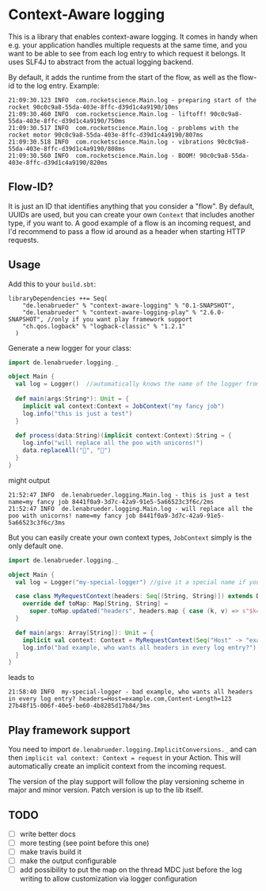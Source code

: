 # Context-Aware logging

This is a library that enables context-aware logging. It comes in handy when e.g.
your application handles multiple requests at the same time, and you want to be able
to see from each log entry to which request it belongs. It uses SLF4J to abstract from
the actual logging backend.

By default, it adds the runtime from the start of the flow, as well as the flow-id to the log entry.
Example:

```
21:09:30.123 INFO  com.rocketscience.Main.log - preparing start of the rocket 90c0c9a8-55da-403e-8ffc-d39d1c4a9190/10ms
21:09:30.460 INFO  com.rocketscience.Main.log - liftoff! 90c0c9a8-55da-403e-8ffc-d39d1c4a9190/750ms
21:09:30.517 INFO  com.rocketscience.Main.log - problems with the rocket motor 90c0c9a8-55da-403e-8ffc-d39d1c4a9190/807ms
21:09:30.518 INFO  com.rocketscience.Main.log - vibrations 90c0c9a8-55da-403e-8ffc-d39d1c4a9190/808ms
21:09:30.560 INFO  com.rocketscience.Main.log - BOOM! 90c0c9a8-55da-403e-8ffc-d39d1c4a9190/820ms
```

## Flow-ID?
It is just an ID that identifies anything that you consider a "flow". By default, UUIDs are used, but
you can create your own `Context` that includes another type, if you want to. A good example of a flow
is an incoming request, and I'd recommend to pass a flow id around as a header when starting HTTP requests.

## Usage
Add this to your `build.sbt`:

```
libraryDependencies ++= Seq(
    "de.lenabrueder" % "context-aware-logging" % "0.1-SNAPSHOT",
    "de.lenabrueder" % "context-aware-logging-play" % "2.6.0-SNAPSHOT", //only if you want play framework support
    "ch.qos.logback" % "logback-classic" % "1.2.1"
  )
```


Generate a new logger for your class:

```scala
import de.lenabrueder.logging._

object Main {
  val log = Logger()  //automatically knows the name of the logger from the surrounding class and variable name
  
  def main(args:String*): Unit = {
    implicit val context:Context = JobContext("my fancy job")
    log.info("this is just a test")
  }
  
  def process(data:String)(implicit context:Context):String = {
    log.info("will replace all the poo with unicorns!")
    data.replaceAll("💩", "🦄")
  }
}
```

might output

```
21:52:47 INFO  de.lenabrueder.logging.Main.log - this is just a test name=my fancy job 8441f0a9-3d7c-42a9-91e5-5a66523c3f6c/2ms
21:52:47 INFO  de.lenabrueder.logging.Main.log - will replace all the poo with unicorns! name=my fancy job 8441f0a9-3d7c-42a9-91e5-5a66523c3f6c/3ms
```

But you can easily create your own context types, `JobContext` simply is the only default one.

```scala
import de.lenabrueder.logging._

object Main {
  val log = Logger("my-special-logger") //give it a special name if you want to

  case class MyRequestContext(headers: Seq[(String, String)]) extends DefaultContextSettings {
    override def toMap: Map[String, String] =
      super.toMap.updated("headers", headers.map { case (k, v) => s"$k=$v" }.mkString(","))
  }

  def main(args: Array[String]): Unit = {
    implicit val context: Context = MyRequestContext(Seq("Host" -> "example.com", "Content-Length" -> "123"))
    log.info("bad example, who wants all headers in every log entry?")
  }
}

```

leads to

```
21:58:40 INFO  my-special-logger - bad example, who wants all headers in every log entry? headers=Host=example.com,Content-Length=123 27b48f15-006f-40e5-be60-4b8285d17b84/3ms
```

## Play framework support

You need to import `de.lenabrueder.logging.ImplicitConversions._` and can then `implicit val context: Context = request` in your Action.
This will automatically create an implicit context from the incoming request.

The version of the play support will follow the play versioning scheme in major and minor version. Patch version is up to the lib itself.

## TODO

* [ ] write better docs
* [ ] more testing (see point before this one)
* [ ] make travis build it
* [ ] make the output configurable
* [ ] add possibility to put the map on the thread MDC just before the log writing to allow customization via logger configuration
